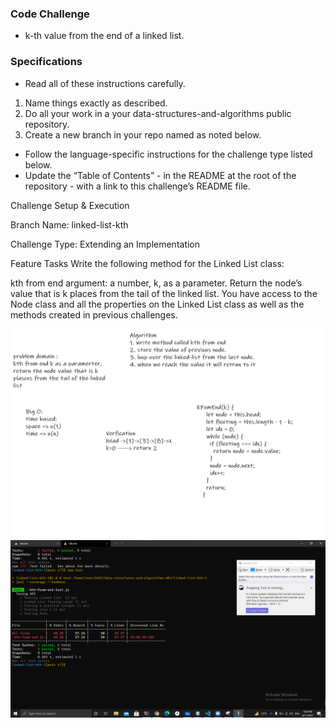 ### Code Challenge

- k-th value from the end of a linked list.

### Specifications
- Read all of these instructions carefully.
1. Name things exactly as described.
2. Do all your work in a your data-structures-and-algorithms public 
 repository.
3. Create a new branch in your repo named as noted below.

- Follow the language-specific instructions for the challenge type listed below.
- Update the “Table of Contents” - in the README at the root of the repository - with a link to this challenge’s README file.

Challenge Setup & Execution

Branch Name: linked-list-kth

Challenge Type: Extending an Implementation

Feature Tasks
Write the following method for the Linked List class:

kth from end
argument: a number, k, as a parameter.
Return the node’s value that is k places from the tail of the linked list.
You have access to the Node class and all the properties on the Linked List class as well as the methods created in previous challenges.


![img](code7.png)
![img](code77.png)